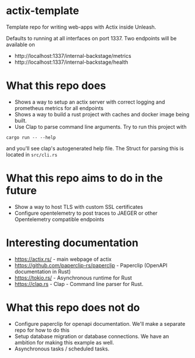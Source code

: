 # actix-template
Template repo for writing web-apps with Actix inside Unleash.

Defaults to running at all interfaces on port 1337.
Two endpoints will be available on
* http://localhost:1337/internal-backstage/metrics 
* http://localhost:1337/internal-backstage/health


# What this repo does
* Shows a way to setup an actix server with correct logging and prometheus metrics for all endpoints
* Shows a way to build a rust project with caches and docker image being built.
* Use Clap to parse command line arguments. Try to run this project with
```shell
cargo run -- --help
```

and you'll see clap's autogenerated help file. The Struct for parsing this is located in `src/cli.rs`

# What this repo aims to do in the future
* Show a way to host TLS with custom SSL certificates
* Configure opentelemetry to post traces to JAEGER or other Opentelemetry compatible endpoints


# Interesting documentation
* https://actix.rs/ - main webpage of actix
* https://github.com/paperclip-rs/paperclip - Paperclip (OpenAPI documentation in Rust)
* https://tokio.rs/ - Asynchronous runtime for Rust
* https://clap.rs - Clap - Command line parser for Rust.

# What this repo does not do
* Configure paperclip for openapi documentation. We'll make a separate repo for how to do this
* Setup database migration or database connections. We have an ambition for making this example as well.
* Asynchronous tasks / scheduled tasks.